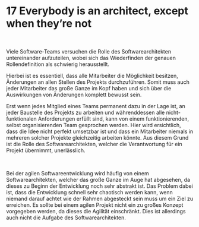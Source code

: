 17 Everybody is an architect, except when they’re not
=====================================================

 

Viele Software-Teams versuchen die Rolle des Softwarearchitekten untereinander
aufzuteilen, wobei sich das Wiederfinden der genauen Rollendefinition als
schwierig herausstellt.

Hierbei ist es essentiell, dass alle Mitarbeiter die Möglichkeit besitzen,
Änderungen an allen Stellen des Projekts durchzuführen. Somit muss auch jeder
Mitarbeiter das große Ganze im Kopf haben und sich über die Auswirkungen von
Änderungen komplett bewusst sein.

Erst wenn jedes Mitglied eines Teams permanent dazu in der Lage ist, an jeder
Baustelle des Projekts zu arbeiten und währenddessen alle nicht-funktionalen
Anforderungen erfüllt sind, kann von einem funktionierenden, selbst
organisierenden Team gesprochen werden. Hier wird ersichtlich, dass die Idee
nicht perfekt umsetzbar ist und dass ein Mitarbeiter niemals in mehreren solcher
Projekte gleichzeitig arbeiten könnte. Aus diesem Grund ist die Rolle des
Softwarearchitekten, welcher die Verantwortung für ein Projekt übernimmt,
unerlässlich.

 

Bei der agilen Softwareentwicklung wird häufig von einem Softwarearchitekten,
welcher das große Ganze im Auge hat abgesehen, da dieses zu Beginn der
Entwicklung noch sehr abstrakt ist. Das Problem dabei ist, dass die Entwicklung
schnell sehr chaotisch werden kann, wenn niemand darauf achtet wie der Rahmen
abgesteckt sein muss um ein Ziel zu erreichen. Es sollte bei einem agilen
Projekt nicht ein zu großes Konzept vorgegeben werden, da dieses die Agilität
einschränkt. Dies ist allerdings auch nicht die Aufgabe des Softwarearchitekten.

 
